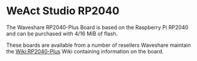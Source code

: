# WeAct Studio RP2040

The Waveshare RP2040-Plus Board is based on the Raspberry Pi RP2040 and can be
purchased with 4/16 MiB of flash.

These boards are available from a number of resellers 
Waveshare maintain the [Wiki:RP2040-Plus](https://www.waveshare.com/wiki/RP2040-Plus)
Wiki containing information on the board.
